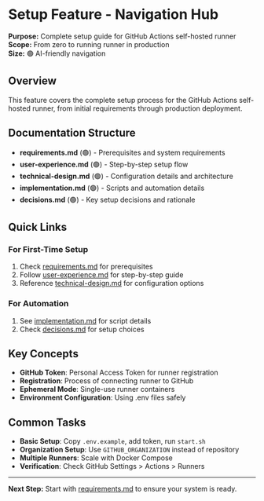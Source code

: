 # Setup Feature - Navigation Hub

**Purpose:** Complete setup guide for GitHub Actions self-hosted runner  
**Scope:** From zero to running runner in production  
**Size:** 🟢 AI-friendly navigation

## Overview

This feature covers the complete setup process for the GitHub Actions self-hosted runner, from initial requirements through production deployment.

## Documentation Structure

- **requirements.md** (🟢) - Prerequisites and system requirements
- **user-experience.md** (🟢) - Step-by-step setup flow
- **technical-design.md** (🟢) - Configuration details and architecture
- **implementation.md** (🟢) - Scripts and automation details
- **decisions.md** (🟢) - Key setup decisions and rationale

## Quick Links

### For First-Time Setup
1. Check [requirements.md](requirements.md) for prerequisites
2. Follow [user-experience.md](user-experience.md) for step-by-step guide
3. Reference [technical-design.md](technical-design.md) for configuration options

### For Automation
1. See [implementation.md](implementation.md) for script details
2. Check [decisions.md](decisions.md) for setup choices

## Key Concepts

- **GitHub Token**: Personal Access Token for runner registration
- **Registration**: Process of connecting runner to GitHub
- **Ephemeral Mode**: Single-use runner containers
- **Environment Configuration**: Using .env files safely

## Common Tasks

- **Basic Setup**: Copy `.env.example`, add token, run `start.sh`
- **Organization Setup**: Use `GITHUB_ORGANIZATION` instead of repository
- **Multiple Runners**: Scale with Docker Compose
- **Verification**: Check GitHub Settings > Actions > Runners

---

**Next Step:** Start with [requirements.md](requirements.md) to ensure your system is ready.